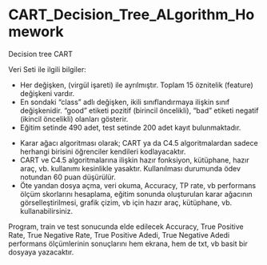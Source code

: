# CART_Decision_Tree_ALgorithm_Homework
 Decision tree CART

Veri Seti ile ilgili bilgiler:
* Her değişken, (virgül işareti) ile ayrılmıştır. Toplam 15 öznitelik (feature) değişkeni vardır.
* En sondaki “class” adlı değişken, ikili sınıflandırmaya ilişkin sınıf değişkenidir. “good” etiketi pozitif
(birincil öncelikli), “bad” etiketi negatif (ikincil öncelikli) olanları gösterir.
* Eğitim setinde 490 adet, test setinde 200 adet kayıt bulunmaktadır.
- Karar ağacı algoritması olarak; CART ya da C4.5 algoritmalardan sadece herhangi birisini öğrenciler
kendileri kodlayacaktır.
- CART ve C4.5 algoritmalarına ilişkin hazır fonksiyon, kütüphane, hazır araç, vb. kullanımı kesinlikle
yasaktır. Kullanılması durumunda ödev notundan 60 puan düşürülür.
- Öte yandan dosya açma, veri okuma, Accuracy, TP rate, vb performans ölçüm skorlarını hesaplama, eğitim
sonunda oluşturulan karar ağacının görselleştirilmesi, grafik çizim, vb için hazır araç, kütüphane, vb.
kullanabilirsiniz.

Program, train ve test sonucunda elde edilecek Accuracy, True Positive Rate, True Negative Rate, True Positive
Adedi, True Negative Adedi performans ölçümlerinin sonuçlarını hem ekrana, hem de txt, vb basit bir dosyaya yazacaktır.
